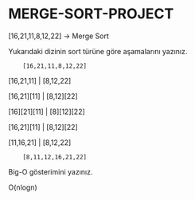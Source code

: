 # MERGE-SORT-PROJECT

[16,21,11,8,12,22] -> Merge Sort

Yukarıdaki dizinin sort türüne göre aşamalarını yazınız.

		[16,21,11,8,12,22]
     
[16,21,11]		|	[8,12,22]

[16,21][11]		|	[8,12][22]

[16][21][11]	|	[8][12][22]

[16,21][11]		|	[8,12][22]

[11,16,21]		|	[8,12,22]

		[8,11,12,16,21,22]
    
Big-O gösterimini yazınız.

O(nlogn)
